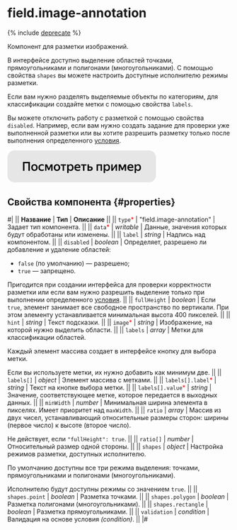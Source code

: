 # field.image-annotation

{% include [deprecate](../../_includes/deprecate.md) %}

Компонент для разметки изображений.

В интерфейсе доступно выделение областей точками, прямоугольниками и полигонами (многоугольниками). С помощью свойства `shapes` вы можете настроить доступные исполнителю режимы разметки.

Если вам нужно разделять выделяемые объекты по категориям, для классификации создайте метки с помощью свойства `labels`.

Вы можете отключить работу с разметкой с помощью свойства `disabled`. Например, если вам нужно создать задание для проверки уже выполненной разметки или вы хотите разрешить разметку только после выполнения определенного [условия](helper.if.md).

[![](../_images/buttons/view-example.svg)](https://clck.ru/TSC6f)

## Свойства компонента {#properties}

#|
|| **Название** | **Тип** | **Описание** ||
|| `type`<span style="color: red">\*</span> | "field.image-annotation" | Задает тип компонента. ||
|| `data`<span style="color: red">\*</span> | _writable_ | Данные, значения которых будут обработаны или изменены. ||
|| `label` | _string_ | Надпись над компонентом. ||
|| `disabled` | _boolean_ | Определяет, разрешено ли добавление и удаление областей:

- `false` (по умолчанию) — разрешено;
- `true` — запрещено.

Пригодится при создании интерфейса для проверки корректности разметки или если вам нужно разрешить выделение только при выполнении определенного [условия](../reference/helper.if.md). ||
|| `fullHeight` | _boolean_ | Если `true`, элемент занимает все свободное пространство по вертикали. При этом элементу устанавливается минимальная высота 400 пикселей. ||
|| `hint` | _string_ | Текст подсказки. ||
|| `image`<span style="color: red">\*</span> | _string_ | Изображение, на которой нужно выделить области. ||
|| `labels` | _array_ | Метки для классификации областей.

Каждый элемент массива создает в интерфейсе кнопку для выбора метки.

Если вы используете метки, их нужно добавить как минимум две. ||
|| `labels[]` | _object_ | Элемент массива с метками. ||
|| `labels[].label`<span style="color: red">\*</span> | _string_ | Текст на кнопке выбора метки. ||
|| `labels[].value`<span style="color: red">\*</span> | _string_ | Значение, соответствующее метке, которое передается в выходных данных. ||
|| `minWidth` | _number_ | Минимальная ширина элемента в пикселях. Имеет приоритет над `maxWidth`. ||
|| `ratio` | _array_ | Массив из двух чисел, устанавливающий относительные размеры сторон: ширины (первое число) к высоте (второе число).

Не действует, если `"fullHeight": true`. ||
|| `ratio[]` | _number_ | Относительный размер одной стороны. ||
|| `shapes` | _object_ | Настройка режимов разметки, доступных исполнителю.

По умолчанию доступны все три режима выделения: точками, прямоугольниками и полигонами (многоугольниками).

Исполнителю будут доступны режимы со значением `true`. ||
|| `shapes.point` | _boolean_ | Разметка точками. ||
|| `shapes.polygon` | _boolean_ | Разметка полигонами (многоугольниками). ||
|| `shapes.rectangle` | _boolean_ | Разметка прямоугольниками. ||
|| `validation` | _condition_ | Валидация на основе условия _(condition)_. ||
|#
